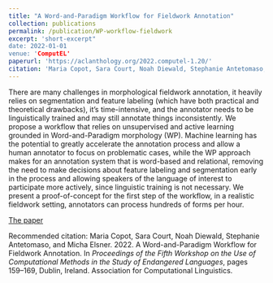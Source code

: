 ```yaml
---
title: "A Word-and-Paradigm Workflow for Fieldwork Annotation"
collection: publications
permalink: /publication/WP-workflow-fieldwork
excerpt: 'short-excerpt"
date: 2022-01-01
venue: 'ComputEL'
paperurl: 'https://aclanthology.org/2022.computel-1.20/'
citation: 'Maria Copot, Sara Court, Noah Diewald, Stephanie Antetomaso, and Micha Elsner. 2022. A Word-and-Paradigm Workflow for Fieldwork Annotation. In <i>Proceedings of the Fifth Workshop on the Use of Computational Methods in the Study of Endangered Languages</i>, pages 159–169, Dublin, Ireland. Association for Computational Linguistics.'
---
```

There are many challenges in morphological fieldwork annotation, it heavily relies on segmentation and feature labeling (which have both practical and theoretical drawbacks), it’s time-intensive, and the annotator needs to be linguistically trained and may still annotate things inconsistently. We propose a workflow that relies on unsupervised and active learning grounded in Word-and-Paradigm morphology (WP). Machine learning has the potential to greatly accelerate the annotation process and allow a human annotator to focus on problematic cases, while the WP approach makes for an annotation system that is word-based and relational, removing the need to make decisions about feature labeling and segmentation early in the process and allowing speakers of the language of interest to participate more actively, since linguistic training is not necessary. We present a proof-of-concept for the first step of the workflow, in a realistic fieldwork setting, annotators can process hundreds of forms per hour.

[The paper](https://aclanthology.org/2022.computel-1.20/)

Recommended citation: Maria Copot, Sara Court, Noah Diewald, Stephanie Antetomaso, and Micha Elsner. 2022. A Word-and-Paradigm Workflow for Fieldwork Annotation. In <i>Proceedings of the Fifth Workshop on the Use of Computational Methods in the Study of Endangered Languages</i>, pages 159–169, Dublin, Ireland. Association for Computational Linguistics.